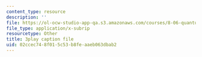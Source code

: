 ```yaml
---
content_type: resource
description: ''
file: https://ol-ocw-studio-app-qa.s3.amazonaws.com/courses/8-06-quantum-physics-iii-spring-2018/02ccec748f015c53b8feaaeb063dbab2_wULHVefheCU.vtt
file_type: application/x-subrip
resourcetype: Other
title: 3play caption file
uid: 02ccec74-8f01-5c53-b8fe-aaeb063dbab2
---
```

